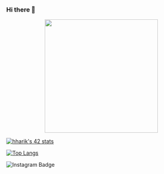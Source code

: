 ### Hi there 👋

<!--
**hharik/hharik** is a ✨ _special_ ✨ repository because its `README.md` (this file) appears on your GitHub profile.

Here are some ideas to get you started:

- 🔭 I’m currently working on ...
- 🌱 I’m currently learning ...
- 👯 I’m looking to collaborate on ...
- 🤔 I’m looking for help with ...
- 💬 Ask me about ...
- 📫 How to reach me: ...
- 😄 Pronouns: ...
- ⚡ Fun fact: ...
-->
<div id="header" align="center">
  <img src="https://media.giphy.com/media/M9gbBd9nbDrOTu1Mqx/giphy.gif" width="300"/>
</div>

<a href="https://github.com/JaeSeoKim/badge42"><img src="https://badge42.vercel.app/api/v2/cl45i7f7p015909jtnoh0csvc/stats?cursusId=21&coalitionId=77" alt="hharik's 42 stats" /></a>


[![Top Langs](https://github-readme-stats.vercel.app/api/top-langs/?username=hharik&layout=compact)](https://github.com/anuraghazra/github-readme-stats)


<div id="badges">
    <img src="https://img.shields.io/badge/Instagram-blue?style=for-the-badge&logo=Instagram&logoColor=red" alt="Instagram Badge"/>
  </div>
